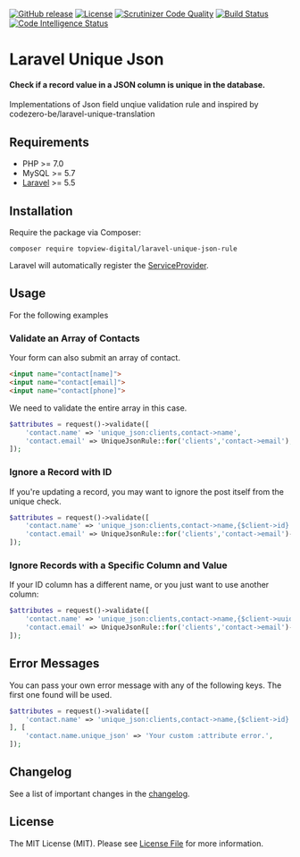
[![GitHub release](https://img.shields.io/github/release/robinhoo1973/laravel-unique-json-rule.svg)]()
[![License](https://img.shields.io/packagist/l/topview-digital/laravel-unique-json-rule.svg)]()
[![Scrutinizer Code Quality](https://scrutinizer-ci.com/g/robinhoo1973/laravel-unique-json-rule/badges/quality-score.png?b=master)](https://scrutinizer-ci.com/g/robinhoo1973/laravel-unique-json-rule/?branch=master)
[![Build Status](https://scrutinizer-ci.com/g/robinhoo1973/laravel-unique-json-rule/badges/build.png?b=master)](https://scrutinizer-ci.com/g/robinhoo1973/laravel-unique-json-rule/build-status/master)
[![Code Intelligence Status](https://scrutinizer-ci.com/g/robinhoo1973/laravel-unique-json-rule/badges/code-intelligence.svg?b=master)](https://scrutinizer-ci.com/code-intelligence)


# Laravel Unique Json


#### Check if a record value in a JSON column is unique in the database.

Implementations of Json field unqiue validation rule and inspired by codezero-be/laravel-unique-translation

## Requirements

-   PHP >= 7.0
-   MySQL >= 5.7
-   [Laravel](https://laravel.com/) >= 5.5


## Installation

Require the package via Composer:

```
composer require topview-digital/laravel-unique-json-rule
```
Laravel will automatically register the [ServiceProvider](https://github.com/robinhoo1973/laravel-unique-json-rule/blob/master/src/UniqueJsonRuleServiceProvider.php).

## Usage

For the following examples

### Validate an Array of Contacts

Your form can also submit an array of contact.

```html
<input name="contact[name]">
<input name="contact[email]">
<input name="contact[phone]">
```

We need to validate the entire array in this case. 

```php
$attributes = request()->validate([
    'contact.name' => 'unique_json:clients,contact->name',
    'contact.email' => UniqueJsonRule::for('clients','contact->email'),
]);
```

### Ignore a Record with ID

If you're updating a record, you may want to ignore the post itself from the unique check.


```php
$attributes = request()->validate([
    'contact.name' => 'unique_json:clients,contact->name,{$client->id}',
    'contact.email' => UniqueJsonRule::for('clients','contact->email')->ignore($client->id),
]);
```

### Ignore Records with a Specific Column and Value

If your ID column has a different name, or you just want to use another column:

```php
$attributes = request()->validate([
    'contact.name' => 'unique_json:clients,contact->name,{$client->uuid},uuid',
    'contact.email' => UniqueJsonRule::for('clients','contact->email')->ignore($client->uuid,'uuid'),
]);
```


## Error Messages


You can pass your own error message with any of the following keys. The first one found will be used.

```php
$attributes = request()->validate([
    'contact.name' => 'unique_json:clients,contact->name,{$client->id}',
], [
    'contact.name.unique_json' => 'Your custom :attribute error.',
]);
```
## Changelog

See a list of important changes in the [changelog](https://github.com/robinhoo1973/laravel-unique-json-rule/blob/master/CHANGELOG.md).

## License

The MIT License (MIT). Please see [License File](https://github.com/robinhoo1973/laravel-unique-json-rule/blob/master/LICENSE.md) for more information.

